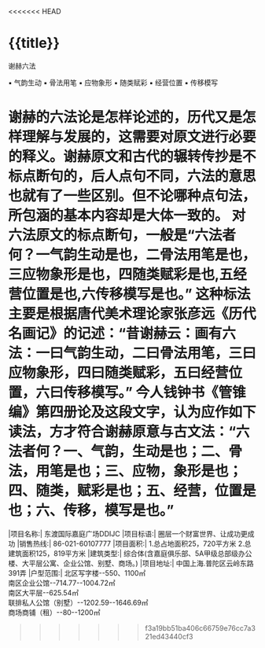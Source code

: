 
<<<<<<< HEAD
# {{title}}

谢赫六法

▪ 气韵生动
▪ 骨法用笔
▪ 应物象形
▪ 随类赋彩
▪ 经营位置
▪ 传移模写

谢赫的六法论是怎样论述的，历代又是怎样理解与发展的，这需要对原文进行必要的释义。谢赫原文和古代的辗转传抄是不标点断句的，后人点句不同，六法的意思也就有了一些区别。但不论哪种点句法，所包涵的基本内容却是大体一致的。
对六法原文的标点断句，一般是“六法者何？一气韵生动是也，二骨法用笔是也，三应物象形是也，四随类赋彩是也,五经营位置是也,六传移模写是也。” 这种标法主要是根据唐代美术理论家张彦远《历代名画记》的记述：“昔谢赫云：画有六法：一曰气韵生动，二曰骨法用笔，三曰应物象形，四曰随类赋彩，五曰经营位置，六曰传移模写。”
今人钱钟书《管锥编》第四册论及这段文字，认为应作如下读法，方才符合谢赫原意与古文法：“六法者何？一、气韵，生动是也；二、骨法，用笔是也；三、应物，象形是也；四、随类，赋彩是也；五、经营，位置是也；六、传移，模写是也。”
=======

|项目名称:| 东渡国际嘉庭广场DDIJC
|项目标语:| 圈层一个财富世界、让成功更成功
|销售热线:| 86-021-60107777
|项目面积:| 1.总占地面积25，720平方米 2.总建筑面积125，819平方米
|建筑类型:| 综合体(含嘉庭俱乐部、5A甲级总部级办公楼、大平层公寓、企业公馆、别墅、商场。)
|项目地址:| 中国上海.普陀区云岭东路391弄
|户型范围:| 北区写字楼--550、1100㎡<br>南区企业公馆--714.77--1004.72㎡<br>南区大平层--625.54㎡<br>联排私人公馆（别墅）--1202.59--1646.69㎡<br>商场商铺（租）--80--1200㎡

>>>>>>> f3a19bb51ba406c66759e76cc7a321ed43440cf3
